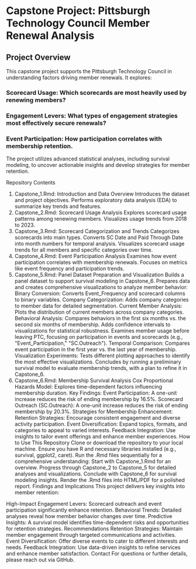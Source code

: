 # Capstone Project: Pittsburgh Technology Council Member Renewal Analysis

## Project Overview
This capstone project supports the Pittsburgh Technology Council in understanding factors driving member renewals. It explores:

### Scorecard Usage: Which scorecards are most heavily used by renewing members?
### Engagement Levers: What types of engagement strategies most effectively secure renewals?
### Event Participation: How participation correlates with membership retention.

The project utilizes advanced statistical analyses, including survival modeling, to uncover actionable insights and develop strategies for member retention.

Repository Contents
1. Capstone_1.Rmd: Introduction and Data Overview
Introduces the dataset and project objectives.
Performs exploratory data analysis (EDA) to summarize key trends and features.
2. Capstone_2.Rmd: Scorecard Usage Analysis
Explores scorecard usage patterns among renewing members.
Visualizes usage trends from 2018 to 2023.
3. Capstone_3.Rmd: Scorecard Categorization and Trends
Categorizes scorecards into main types.
Converts SC Date and Paid Through Date into month numbers for temporal analysis.
Visualizes scorecard usage trends for all members and specific categories over time.
4. Capstone_4.Rmd: Event Participation Analysis
Examines how event participation correlates with membership renewals.
Focuses on metrics like event frequency and participation trends.
5. Capstone_5.Rmd: Panel Dataset Preparation and Visualization
Builds a panel dataset to support survival modeling in Capstone_6.
Prepares data and creates comprehensive visualizations to analyze member behavior:
Binary Conversion: Converts Event_Frequency and scorecard columns to binary variables.
Company Categorization: Adds company categories to member data for detailed segmentation.
Current Member Analysis: Plots the distribution of current members across company categories.
Behavioral Analysis:
Compares behaviors in the first six months vs. the second six months of membership.
Adds confidence intervals to visualizations for statistical robustness.
Examines member usage before leaving PTC, focusing on participation in events and scorecards (e.g., "Event_Participation," "SC.Outreach").
Temporal Comparison:
Compares event participation in the first year vs. the last year of membership.
Visualization Experiments: Tests different plotting approaches to identify the most effective visualizations.
Concludes by running a preliminary survival model to evaluate membership trends, with a plan to refine it in Capstone_6.
6. Capstone_6.Rmd: Membership Survival Analysis
Cox Proportional Hazards Model:
Explores time-dependent factors influencing membership duration.
Key Findings:
Event Participation: A one-unit increase reduces the risk of ending membership by 16.5%.
Scorecard Outreach (SC.Outreach): A one-unit increase reduces the risk of ending membership by 20.3%.
Strategies for Membership Enhancement:
Retention Strategies: Encourage consistent engagement and diverse activity participation.
Event Diversification: Expand topics, formats, and categories to appeal to varied interests.
Feedback Integration: Use insights to tailor event offerings and enhance member experiences.
How to Use This Repository
Clone or download the repository to your local machine.
Ensure you have R and necessary libraries installed (e.g., survival, ggplot2, caret).
Run the .Rmd files sequentially for a comprehensive understanding:
Start with Capstone_1.Rmd for an overview.
Progress through Capstone_2 to Capstone_5 for detailed analyses and visualizations.
Conclude with Capstone_6 for survival modeling insights.
Render the .Rmd files into HTML/PDF for a polished report.
Findings and Implications
This project delivers key insights into member retention:

High-Impact Engagement Levers: Scorecard outreach and event participation significantly enhance retention.
Behavioral Trends: Detailed analyses reveal how member behavior changes over time.
Predictive Insights: A survival model identifies time-dependent risks and opportunities for retention strategies.
Recommendations
Retention Strategies: Maintain member engagement through targeted communications and activities.
Event Diversification: Offer diverse events to cater to different interests and needs.
Feedback Integration: Use data-driven insights to refine services and enhance member satisfaction.
Contact
For questions or further details, please reach out via GitHub.

